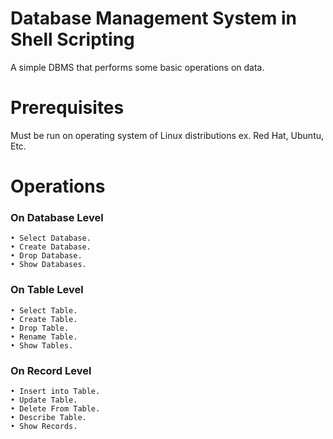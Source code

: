 # Database Management System in Shell Scripting

A simple DBMS that performs some basic operations on data.


# Prerequisites

Must be run on operating system of Linux distributions ex. Red Hat, Ubuntu, Etc.

# Operations

### On Database Level

    • Select Database.
    • Create Database.
    • Drop Database.
    • Show Databases.

### On Table Level

    • Select Table.
    • Create Table.
    • Drop Table.
    • Rename Table.
    • Show Tables.

### On Record Level

    • Insert into Table.
    • Update Table.
    • Delete From Table.
    • Describe Table.
    • Show Records.

